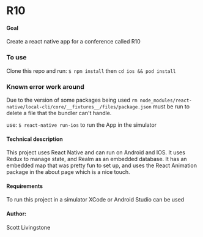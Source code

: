 # R10

#### Goal

Create a react native app for a conference called R10

### To use

Clone this repo and run: `$ npm install` then
`cd ios && pod install`

### Known error work around

Due to the version of some packages being used
`rm node_modules/react-native/local-cli/core/__fixtures__/files/package.json` must be run to delete a file that the bundler can't handle.

use: `$ react-native run-ios` to run the App in the simulator

#### Technical description

This project uses React Native and can run on Android and IOS. It uses Redux to manage state, and Realm as an embedded database. It has an embedded map that was pretty fun to set up, and uses the React Animation package in the about page which is a nice touch.

#### Requirements

To run this project in a simulator XCode or Android Studio can be used

#### Author:

Scott Livingstone
